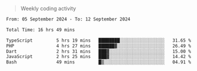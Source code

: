 > Weekly coding activity
<!--START_SECTION:waka-->

```txt
From: 05 September 2024 - To: 12 September 2024

Total Time: 16 hrs 49 mins

TypeScript         5 hrs 19 mins   ████████░░░░░░░░░░░░░░░░░   31.65 %
PHP                4 hrs 27 mins   ██████▓░░░░░░░░░░░░░░░░░░   26.49 %
Dart               2 hrs 31 mins   ███▓░░░░░░░░░░░░░░░░░░░░░   15.00 %
JavaScript         2 hrs 25 mins   ███▓░░░░░░░░░░░░░░░░░░░░░   14.42 %
Bash               49 mins         █▒░░░░░░░░░░░░░░░░░░░░░░░   04.91 %
```

<!--END_SECTION:waka-->
